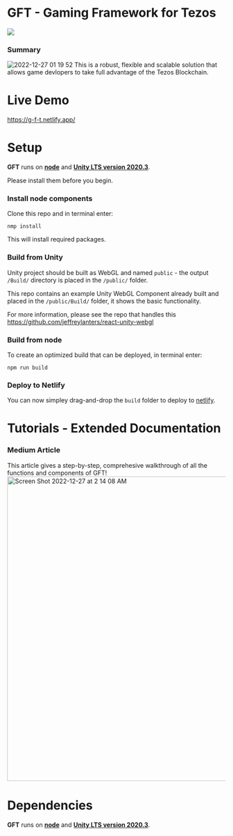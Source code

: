 # GFT - Gaming Framework for Tezos
[![](https://img.shields.io/badge/license-MIT-brightgreen)](LICENSE)

### Summary
![2022-12-27 01 19 52](https://user-images.githubusercontent.com/2120817/209650739-62a342eb-3da7-4c4a-b231-2a6326a4cb24.gif)
This is a robust, flexible and scalable solution that allows game devlopers to take full advantage of the Tezos Blockchain.

# Live Demo
https://g-f-t.netlify.app/

# Setup
**GFT** runs on [**node**](https://nodejs.org/en/) and [**Unity LTS version 2020.3**](https://unity.com/releases/editor/qa/lts-releases?version=2020.3). 

Please install them before you begin.
### Install node components
Clone this repo and in terminal enter: 

`nmp install`

This will install required packages.
### Build from Unity
Unity project should be built as WebGL and named `public` - the output `/Build/` directory is placed in the `/public/` folder.

This repo contains an example Unity WebGL Component already built and placed in the `/public/Build/` folder, it shows the basic functionality.

For more information, please see the repo that handles this https://github.com/jeffreylanters/react-unity-webgl

### Build from node
To create an optimized build that can be deployed, in terminal enter:

`npm run build`

### Deploy to Netlify
You can now simpley drag-and-drop the `build` folder to deploy to [netlify](https://app.netlify.com/drop).

# Tutorials - Extended Documentation
### Medium Article

This article gives a step-by-step, comprehesive walkthrough of all the functions and components of GFT! 
[<img width="700" alt="Screen Shot 2022-12-27 at 2 14 08 AM" src="https://user-images.githubusercontent.com/2120817/209651265-1244b4c6-aae0-416d-8ef4-bc0ce0d5d464.png">](https://medium.com/@Dreitser/gtf-gaming-framework-for-tezos-b69d37cca891)

# Dependencies
**GFT** runs on [**node**](https://nodejs.org/en/) and [**Unity LTS version 2020.3**](https://unity.com/releases/editor/qa/lts-releases?version=2020.3). 


